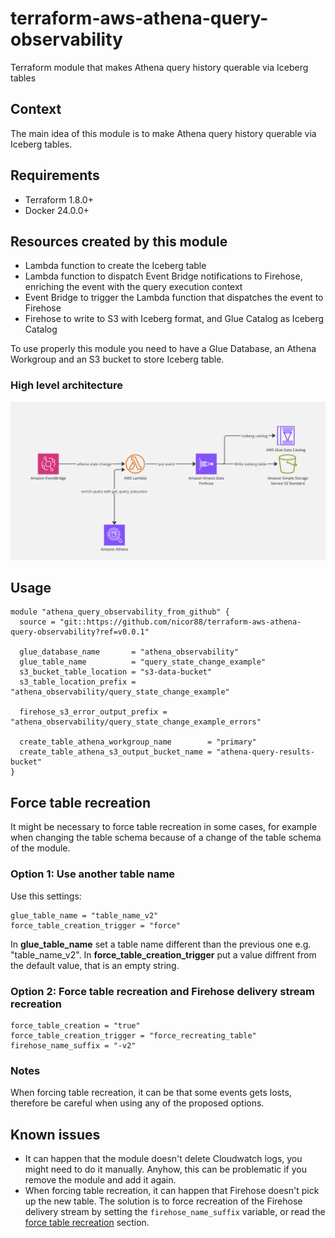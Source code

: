 # terraform-aws-athena-query-observability
Terraform module that makes Athena query history querable via Iceberg tables


## Context
The main idea of this module is to make Athena query history querable via Iceberg tables.

## Requirements

- Terraform 1.8.0+
- Docker 24.0.0+

## Resources created by this module
- Lambda function to create the Iceberg table
- Lambda function to dispatch Event Bridge notifications to Firehose, enriching the event with the query execution context
- Event Bridge to trigger the Lambda function that dispatches the event to Firehose
- Firehose to write to S3 with Iceberg format, and Glue Catalog as Iceberg Catalog

To use properly this module you need to have a Glue Database, an Athena Workgroup and an S3 bucket to store Iceberg table.


### High level architecture

![High level architecture](./docs/architecture.png)


## Usage

```hcl
module "athena_query_observability_from_github" {
  source = "git::https://github.com/nicor88/terraform-aws-athena-query-observability?ref=v0.0.1"

  glue_database_name       = "athena_observability"
  glue_table_name          = "query_state_change_example"
  s3_bucket_table_location = "s3-data-bucket"
  s3_table_location_prefix = "athena_observability/query_state_change_example"

  firehose_s3_error_output_prefix = "athena_observability/query_state_change_example_errors"

  create_table_athena_workgroup_name        = "primary"
  create_table_athena_s3_output_bucket_name = "athena-query-results-bucket"
}
```

## Force table recreation
It might be necessary to force table recreation in some cases, for example when changing the table schema because of a change of the table schema of the module.

### Option 1: Use another table name
Use this settings:

```hcl
glue_table_name = "table_name_v2"
force_table_creation_trigger = "force"
```
In **glue_table_name** set a table name different than the previous one e.g. "table_name_v2". In **force_table_creation_trigger** 
put a value diffrent from the default value, that is an empty string.

### Option 2: Force table recreation and Firehose delivery stream recreation
```hcl
force_table_creation = "true"
force_table_creation_trigger = "force_recreating_table"
firehose_name_suffix = "-v2"

```

### Notes
When forcing table recreation, it can be that some events gets losts, therefore be careful when using any of the proposed options.

## Known issues
* It can happen that the module doesn't delete Cloudwatch logs, you might need to do it manually. Anyhow, this can be problematic if you remove the module and add it again.
* When forcing table recreation, it can happen that Firehose doesn't pick up the new table. The solution is to force recreation of the Firehose delivery stream by setting the `firehose_name_suffix` variable, or read the [force table recreation](#force-table-recreation) section.
